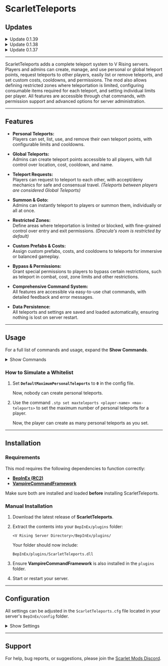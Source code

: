 # ScarletTeleports

## Updates

<details>
<summary>Update 0.1.39</summary>
- Improved performance and stability.
</details>

<details>
<summary>Update 0.1.38</summary>
- Fixed an issue where settings were not displaying correctly in the config file.
</details>

<details>
<summary>Update 0.1.37</summary>
- Fixed a compatibility issue with **KindredCommands** due to a command prefix conflict (`.st`). Scarlet Teleports now uses **`.stp`** as its new prefix.
- Added the **restricted** option to the command bypass, allowing teleportation in restricted zones.
</details>

---

ScarletTeleports adds a complete teleport system to V Rising servers. Players and admins can create, manage, and use personal or global teleport points, request teleports to other players, easily list or remove teleports, and set custom costs, cooldowns, and permissions. The mod also allows defining restricted zones where teleportation is limited, configuring consumable items required for each teleport, and setting individual limits per player. All features are accessible through chat commands, with permission support and advanced options for server administration.

---

## Features

- **Personal Teleports:**  
  Players can set, list, use, and remove their own teleport points, with configurable limits and cooldowns.

- **Global Teleports:**  
  Admins can create teleport points accessible to all players, with full control over location, cost, cooldown, and name.

- **Teleport Requests:**  
  Players can request to teleport to each other, with accept/deny mechanics for safe and consensual travel. *(Teleports between players are considered Global Teleports)*

- **Summon & Goto:**  
  Admins can instantly teleport to players or summon them, individually or all at once.

- **Restricted Zones:**  
  Define areas where teleportation is limited or blocked, with fine-grained control over entry and exit permissions. *(Dracula's room is restricted by default)*

- **Custom Prefabs & Costs:**  
  Assign custom prefabs, costs, and cooldowns to teleports for immersive or balanced gameplay.

- **Bypass & Permissions:**  
  Grant special permissions to players to bypass certain restrictions, such as teleport in combat, cost, zone limits and other restrictions.

- **Comprehensive Command System:**  
  All features are accessible via easy-to-use chat commands, with detailed feedback and error messages.

- **Data Persistence:**  
  All teleports and settings are saved and loaded automatically, ensuring nothing is lost on server restart.

---

## Usage

For a full list of commands and usage, expand the **Show Commands**.

<details>
<summary>Show Commands</summary>

## Admin Commands

### Teleportation

- `.stp goto`
  - **Usage:** `.stp goto <x> <y> <z>` or `.stp goto <player-name>`
  - **Description:** Teleport to the specified coordinates or to the specified player.

- `.stp summon`
  - **Usage:** `.stp summon all` or `.stp summon <player-name>`
  - **Description:** Teleport all players to you or teleport a specific player to you.

### Global Teleports

- `.stp add global`
  - **Usage:** `.stp add global <teleport-name> <x> <y> <z>` or `.stp add global <teleport-name>`
  - **Description:** Add a global teleport at the specified coordinates or at your current position.

- `.stp make global`
  - **Usage:**  
    - `.stp make global <teleport-name> <prefab-name> <prefab-guid> <cost> <cooldown> <x> <y> <z>`  
    - `.stp make global <teleport-name> <prefab-name> <prefab-guid> <cost> <cooldown>`
  - **Description:** Create a custom global teleport at the specified coordinates or at your current position.

- `.stp remove global`
  - **Usage:** `.stp remove global <teleport-name>`
  - **Description:** Remove a global teleport.

### Personal Teleports

- `.stp add personal`
  - **Usage:** `.stp add personal <player-name> <teleport-name> <x> <y> <z>` or `.stp add personal <player-name> <teleport-name>`
  - **Description:** Add a personal teleport for a player at the specified coordinates or at your current position.

- `.stp make personal`
  - **Usage:**  
    - `.stp make personal <player-name> <teleport-name> <prefab-name> <prefab-guid> <cost> <cooldown> <x> <y> <z>`  
    - `.stp make personal <player-name> <teleport-name> <prefab-name> <prefab-guid> <cost> <cooldown>`
  - **Description:** Create a custom personal teleport for a player at the specified coordinates or at your current position.

- `.stp remove personal`
  - **Usage:** `.stp remove personal <player-name> <teleport-name>`
  - **Description:** Remove a player's personal teleport.

### Restricted Zones

- `.stp add restricted`
  - **Usage:** `.stp add restricted <name> <radius> <x> <y> <z>` or `.stp add restricted <name> <radius>`
  - **Description:** Add a restricted zone at the specified coordinates or at your current position.

- `.stp make restricted`
  - **Usage:**  
    - `.stp make restricted <name> <radius> <can-teleport-to> <can-teleport-from> <x> <y> <z>`  
    - `.stp make restricted <name> <radius> <can-teleport-to> <can-teleport-from>`
  - **Description:** Create a custom restricted zone at the specified coordinates or at your current position.

- `.stp remove restricted`
  - **Usage:** `.stp remove restricted <name>`
  - **Description:** Remove a restricted zone.

### Listing

- `.stp list`
  - **Usage:**  
    - `.stp list all`  
    - `.stp list restricted`  
    - `.stp list global`  
    - `.stp list <player>`
  - **Description:** List all teleports, restricted zones, global teleports, or a specific player's teleports.

### Settings & Management

- `.stp bypass`
  - **Usage:** `.stp bypass <player-name> <cost|cooldown|dracularoom|combat|restricted> <true|false>`
  - **Description:** Set bypass options for a player.

- `.stp set default`
  - **Usage:** `.stp set default <global|personal> <prefabname|prefabguid|cost|cooldown> <value>`
  - **Description:** Set default values for teleports.

- `.stp set maxteleports`
  - **Usage:** `.stp set maxteleports <player-name> <max-teleports>`
  - **Description:** Set the maximum number of personal teleports for a player.

- `.stp set cost`
  - **Usage:**  
    - `.stp set cost <player-name> <teleport-name> <cost>`  
    - `.stp set cost <global-teleport-name> <cost>`
  - **Description:** Set the cost for a personal or global teleport.

- `.stp set cooldown`
  - **Usage:**  
    - `.stp set cooldown <player-name> <teleport-name> <cooldown>`  
    - `.stp set cooldown <teleport-name> <cooldown>`
  - **Description:** Set the cooldown for a personal or global teleport.

- `.stp set prefab`
  - **Usage:**  
    - `.stp set prefab <player-name> <teleport-name> <prefab-name> <prefab-guid>`  
    - `.stp set prefab <teleport-name> <prefab-name> <prefab-guid>`
  - **Description:** Set the prefab for a personal or global teleport.

- `.stp get info`
  - **Usage:**  
    - `.stp get info <player-name> <teleport-name>`  
    - `.stp get info <teleport-name>`
  - **Description:** Show detailed info for a personal or global teleport.

### Utilities

- `.stp whereami`
  - **Usage:** `.stp whereami` (`wai`)
  - **Description:** Show your current position.

- `.stp iwanttoclearallglobalteleports`
  - **Usage:** `.stp iwanttoclearallglobalteleports`
  - **Description:** Remove all global teleports.

- `.stp iwanttoclearallplayerteleports`
  - **Usage:** `.stp iwanttoclearallplayerteleports`
  - **Description:** Remove all personal teleports.


---

## User Commands

### Personal Teleports

- `.stp setteleport` | `.stp stp`
  - **Usage:** `.stp setteleport <name>`
  - **Description:** Create a personal teleport at your current position. You cannot create teleports in restricted zones (unless you are admin or have permission), nor exceed your personal teleport limit.

- `.stp removeteleport` | `.stp rtp`
  - **Usage:** `.stp removeteleport <name>`
  - **Description:** Remove a personal teleport by name.

### Teleportation

- `.stp teleport` | `.stp tp`
  - **Usage:** `.stp teleport <name>`
  - **Description:** Teleport to a personal or global teleport by name. Respects combat, Dracula's room, and restricted zone limitations, except for admins or players with bypass permissions.

### Listing

- `.stp listteleport` | `.stp ltp`
  - **Usage:** `.stp listteleport`
  - **Description:** List all available personal and global teleports.

### Teleport Requests

- `.stp teleportrequest` | `.stp tpr`
  - **Usage:** `.stp teleportrequest <player>`
  - **Description:** Request to teleport to another player. Only one pending request at a time is allowed. Consumes the configured item, except for admins.

- `.stp teleportaccept` | `.stp tpa`
  - **Usage:** `.stp teleportaccept <player>`
  - **Description:** Accept a teleport request from another player. The requester will be teleported to you, as long as both are not in combat, restricted zones, or Dracula's room (except admins or players with bypass).

- `.stp teleportdeny` | `.stp tpd`
  - **Usage:** `.stp teleportdeny <player>`
  - **Description:** Deny a teleport request from another player.

</details>

### How to Simulate a Whitelist

1. Set **`DefaultMaximumPersonalTeleports`** to **`0`** in the config file.

   Now, nobody can create personal teleports.

2. Use the command `.stp set maxteleports <player-name> <max-teleports>` to set the maximum number of personal teleports for a player.

   Now, the player can create as many personal teleports as you set.

---

## Installation

### Requirements

This mod requires the following dependencies to function correctly:

* **[BepInEx (RC2)](https://wiki.vrisingmods.com/user/bepinex_install.html)**
* **[VampireCommandFramework](https://github.com/decaprime/VampireCommandFramework/releases/tag/v0.10.0)**

Make sure both are installed and loaded **before** installing ScarletTeleports.

### Manual Installation

1. Download the latest release of **ScarletTeleports**.

2. Extract the contents into your `BepInEx/plugins` folder:

   ```
   <V Rising Server Directory>/BepInEx/plugins/
   ```

   Your folder should now include:

   ```
   BepInEx/plugins/ScarletTeleports.dll
   ```

3. Ensure **VampireCommandFramework** is also installed in the `plugins` folder.

4. Start or restart your server.

---

## Configuration

All settings can be adjusted in the `ScarletTeleports.cfg` file located in your server's `BepInEx/config` folder.

<details>
<summary>Show Settings</summary>

### General

- **EnablePersonalTeleports**: If enabled, allows players to create personal teleports.  
  *Default: true*

- **EnablePersonalCooldown**: Enables cooldown for personal teleports.  
  *Default: true*

- **EnableGlobalCooldown**: Enables cooldown for global teleports.  
  *Default: true*

- **EnableDraculaRoom**: Enables teleporting from and to the Dracula's room.  
  *Default: false*

- **EnableTeleportInCombat**: Enables teleporting while in combat globally.  
  *Default: false*

- **EnableTeleportBetweenPlayers**: Enables teleporting between players.  
  *Default: true*

- **DefaulMaximumPersonalTeleports**: The maximum number of personal teleports a player can have.  
  *Default: 3*

### Timers

- **TeleportRequestExpiration**: The expiration time in seconds of a teleport request.  
  *Default: 30*

- **DefaultPersonalCooldown**: The cooldown in seconds for personal teleports.  
  *Default: 30*

- **DefaultGlobalCooldown**: The cooldown in seconds for global teleports.  
  *Default: 30*

### Prefabs

- **DefaultPersonalPrefabName**: The name of the prefab that will be consumed when teleporting to a personal teleport.  
  *Default: Blood Essence*

- **DefaultPersonalPrefabGUID**: The GUID of the prefab that will be consumed when teleporting to a personal teleport.  
  *Default: 862477668*

- **DefaultGlobalPrefabName**: The name of the prefab that will be consumed when teleporting to a global teleport.  
  *Default: Blood Essence*

- **DefaultGlobalPrefabGUID**: The GUID of the prefab that will be consumed when teleporting to a global teleport.  
  *Default: 862477668*

### Costs

- **DefaultPersonalCost**: The amount of the prefab that will be consumed when teleporting to a personal teleport.  
  *Default: 100*

- **DefaultGlobalCost**: The amount of the prefab that will be consumed when teleporting to a global teleport.  
  *Default: 50*

</details>

---

## Support

For help, bug reports, or suggestions, please join the [Scarlet Mods Discord](https://discord.gg/xZfVnstcY2).